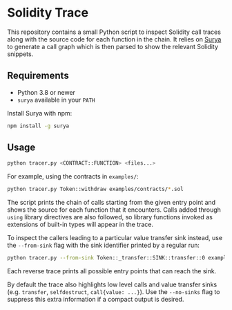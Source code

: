 # Solidity Trace

This repository contains a small Python script to inspect Solidity call traces
along with the source code for each function in the chain. It relies on
[Surya](https://github.com/ConsenSys/surya) to generate a call graph which is
then parsed to show the relevant Solidity snippets.

## Requirements

- Python 3.8 or newer
- `surya` available in your `PATH`

Install Surya with npm:

```bash
npm install -g surya
```

## Usage

```bash
python tracer.py <CONTRACT::FUNCTION> <files...>
```

For example, using the contracts in `examples/`:

```bash
python tracer.py Token::withdraw examples/contracts/*.sol
```

The script prints the chain of calls starting from the given entry point and
shows the source for each function that it encounters. Calls added through
`using` library directives are also followed, so library functions invoked as
extensions of built-in types will appear in the trace.

To inspect the callers leading to a particular value transfer sink instead,
use the `--from-sink` flag with the sink identifier printed by a regular run:

```bash
python tracer.py --from-sink Token::_transfer::SINK::transfer::0 examples/contracts/*.sol
```

Each reverse trace prints all possible entry points that can reach the sink.

By default the trace also highlights low level calls and value transfer
sinks (e.g. `transfer`, `selfdestruct`, `call{value: ...}`). Use the
`--no-sinks` flag to suppress this extra information if a compact output
is desired.
